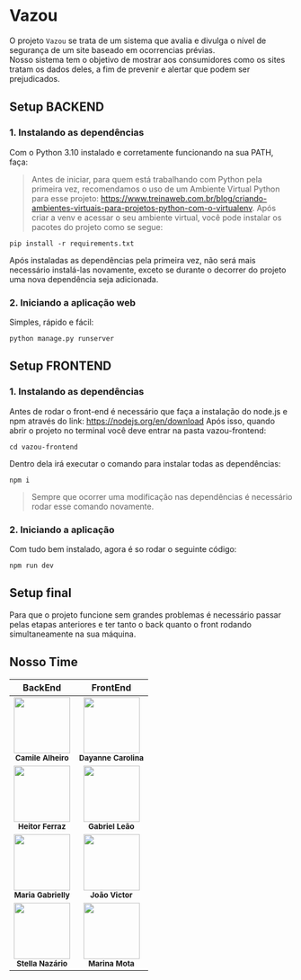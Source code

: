 # Vazou
O projeto ``Vazou`` se trata de um sistema que avalia e divulga o nível de segurança de um site baseado em ocorrencias prévias.</br>
Nosso sistema tem o objetivo de mostrar aos consumidores como os sites tratam os dados deles, a fim de prevenir e alertar que podem ser prejudicados.

## Setup BACKEND
### 1. Instalando as dependências
Com o Python 3.10 instalado e corretamente funcionando na sua PATH, faça:
> Antes de iniciar, para quem está trabalhando com Python pela primeira vez, recomendamos o uso de um Ambiente Virtual Python para esse projeto: https://www.treinaweb.com.br/blog/criando-ambientes-virtuais-para-projetos-python-com-o-virtualenv. Após criar a venv e acessar o seu ambiente virtual, você pode instalar os pacotes do projeto como se segue:

```
pip install -r requirements.txt
```
Após instaladas as dependências pela primeira vez, não será mais necessário instalá-las novamente, exceto se durante o decorrer do projeto uma nova dependência seja adicionada.

### 2. Iniciando a aplicação web
Simples, rápido e fácil:
```
python manage.py runserver
```

## Setup FRONTEND
### 1. Instalando as dependências
Antes de rodar o front-end é necessário que faça a instalação do node.js e npm através do link: https://nodejs.org/en/download
Após isso, quando abrir o projeto no terminal você deve entrar na pasta vazou-frontend:
```
cd vazou-frontend
```
Dentro dela irá executar o comando para instalar todas as dependências:
```
npm i
```
> Sempre que ocorrer uma modificação nas dependências é necessário rodar esse comando novamente.

### 2. Iniciando a aplicação 
Com tudo bem instalado, agora é so rodar o seguinte código:
```
npm run dev
```

## Setup final
Para que o projeto funcione sem grandes problemas é necessário passar pelas etapas anteriores e ter tanto o back quanto o front rodando simultaneamente na sua máquina.

## Nosso Time

| BackEnd      | FrontEnd |
|:----------------:|:-------------------:|
| <img src="https://avatars.githubusercontent.com/u/91702532?v=4" width="100px;" alt=""/><br /><sub><b>Camile Alheiro</b></sub></a> | <img src="https://avatars.githubusercontent.com/u/48994718?v=4" width="100px;" alt=""/><br /><sub><b>Dayanne Carolina</b></sub></a> |
| <img src="https://avatars.githubusercontent.com/u/101341627?v=4" width="100px;" alt=""/><br /><sub><b>Heitor Ferraz</b></sub></a> | <img src="https://avatars.githubusercontent.com/u/110747518?v=4" width="100px;" alt=""/><br /><sub><b>Gabriel Leão</b></sub></a> |
|<img src="https://avatars.githubusercontent.com/u/110747356?v=4" width="100px;" alt=""/><br /><sub><b>Maria Gabrielly</b></sub></a>| <img src="https://avatars.githubusercontent.com/u/83296570?v=4" width="100px;" alt=""/><br /><sub><b>João Victor</b></sub></a> |
| <img src="https://avatars.githubusercontent.com/u/61083199?v=4" width="100px;" alt=""/><br /><sub><b>Stella Nazário</b></sub></a> | <img src="https://avatars.githubusercontent.com/u/110426628?v=4" width="100px;" alt=""/><br /><sub><b>Marina Mota</b></sub></a> |
